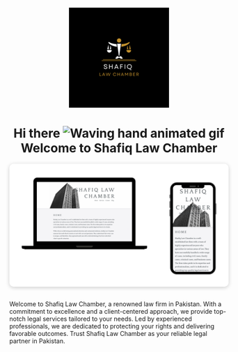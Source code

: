 <p align="center">
    <a herf="https://future-insight.blog/">
    <img src="static/readme/logo.png" alt="Future Insight"  width="230px" height="230px">
    </a>
  <br>
</p>

<h1 align="center">
    Hi there
    <img src="https://raw.githubusercontent.com/nixin72/nixin72/master/wave.gif" 
         alt="Waving hand animated gif"
         height="35"
         width="35" />
     Welcome to Shafiq Law Chamber
</h1>

<div style="display: flex; justify-content: center;">
  <div style="justify-content: center; align-items: center; border-radius: 10px; overflow: hidden; box-shadow: 0 2px 10px rgba(0, 0, 0, 0.2);">
    <img src="static/readme/ProjectViewShafiqLaw Chamber-PhotoRoom.png-PhotoRoom.png" alt="Future Insight Preview" style="display: block; max-width: 100%; height: auto; border-radius: 10px;">
  </div>
</div>
<br>

Welcome to Shafiq Law Chamber, a renowned law firm in Pakistan. With a commitment to excellence and a client-centered approach, we provide top-notch legal services tailored to your needs. Led by experienced professionals, we are dedicated to protecting your rights and delivering favorable outcomes. Trust Shafiq Law Chamber as your reliable legal partner in Pakistan.